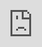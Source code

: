 # Homework info & submission guidelines

You will be submitting your homework assignments on Gradescope.
Check out [Gradescope Student Guide](https://lthub.ubc.ca/guides/gradescope-student-guide/). 

## Accessing homework assignments

Each homework assignment will be made available on the [course GitHub page](https://github.com/UBC-CS/cpsc330-2025W1?tab=readme-ov-file#deliverable-due-dates-tentative) under the "Where to find?" column under the "Deliverable due dates" section.
You can also find the list of released (public) repositories [here](https://github.com/orgs/ubc-cpsc330/repositories).

Once the repository is ready, we'll make an announcement on Piazza.
Your homework assignment will generally consist of a Jupyter notebook along with necessary code and data or links to download the data.
You will have to setup your computer so that you can work on these assignments locally.
See this document for [setup instructions](setup.md).

## Use our template to create a repository

Here are the steps to create a repository for the released homework assignment.

1. Navigate to the homework assignment [from the list of repositories here](https://github.com/orgs/ubc-cpsc330/repositories).

1. On the GitHub repository, click "Use this Template" to create a repository under your account for this homework assignment.

![](img/template.png)

1. When cloning the repository, **remember to set the repository as "Private"** and name it something sensible so you can find it.

![](img/private_repo.png)

1. Clone the repository locally.

1. Complete your assignment, then commit and push your change to GitHub.

## How to submit

When you're ready to submit your assignment, make sure all your work in the Jupyter Notebook is saved, all changes in the repository are committed, and you've pushed up to GitHub.

### Preparation

1. Run all cells in your notebook to make sure there are no errors by running all cells: `Kernel -> Restart Kernel and Clear All Outputs` and then `Run -> Run All Cells`.

1. Notebooks with cell execution numbers out of order or not starting from “1” will have marks deducted. Notebooks without the output displayed may not be graded at all (because we need to see the output in order to grade your work).

### Submitting on Gradescope

1. Upload the assignment using Gradescope’s drag and drop tool. Make sure to access Gradescope via Canvas. Check out this [Gradescope Student Guide](https://lthub.ubc.ca/guides/gradescope-student-guide/) if you need help with your Gradescope submission.

1. Make sure that the plots and output are rendered properly in your submitted files.

1. If the `.ipynb` file is too big and doesn’t render on Gradescope, also upload a `pdf` or `html` in addition to the `.ipynb file`. If the `pdf` or `html` also fail to render on Gradescope, please create two files for your homework (e.g., `hw6a.ipynb` with Exercise 1 and `hw6b.ipynb` with Exercises 2 and 3) and include these two files in your repository.

You must **submit your final version of the notebook to [Gradescope](https://www.gradescope.ca)** where it will be graded.

Here is a video that shows you the process you'll be following (from a different course):

<div class="container youtube">
<iframe class="responsive-iframe" src="https://player.vimeo.com/video/1006094160?badge=0&amp;autopause=0&amp;player_id=0&amp;app_id=58479" frameborder="0" allow="autoplay; fullscreen; picture-in-picture" allowfullscreen style="position:absolute;top:0;left:0;width:100%;height:100%;" title="Submit GitHub Repository on Gradescope"></iframe><script src="https://player.vimeo.com/api/player.js"></script>
</div>

Once you submit to Gradescope, you should go there and ensure your assignment is there as expected and all the output and plots are rendered properly. 

**It is your responsibility to make sure your assignment is submitted properly and failure to do so will result in a deduction of marks.**

## Additional submission instructions

### Datasets

Unless otherwise noted, if you download a dataset for your assignment, when you submit the dataset, the dataset will likely be removed from your submission, please do **not** submit the datasets. (If the dataset in bundled with the assignment, then it's fine to leave it there.)

### Report format

Your final report must be submitted online as a Jupyter notebook, so please do not write up your answers on paper! 

Be sure that your answers are clearly written and easy for the TA to understand. The TAs have the option to reduce your mark if your answers aren't clear or are difficult to understand (even if they are correct). 

Please do not delete the question cells or move the questions around. This will make things easier for the TAs.

**You must ensure that all your code output (values, tables, figures, etc.) is displayed in the notebook.** For example, if you are required to calculate some value, it is not sufficient to just store the value to a variable, nor is it sufficient to have a `print(value)` in your code - the print code must actually be run and the notebook saved, so that the output is shown on the screen when the notebook is rendered. Likewise, if there are tests (e.g. `assert` statements) provided in the code, make sure these are left in so we can see the output of the tests. This allows the TAs to see your results without running your code. Failure to display all output will result in a deduction of marks.

**If you are unsure whether your report is rendering properly, please view your submission in Gradescope. This is exactly how your TA will see it.**

### Figures

In most assignments, you will be asked to produce plots/figures. When including figures in your submission:

- Embed the figures in your report. Make sure your `.ipynb` file includes all the figures you want the TAs to see.
- All figures must include axis labels and, if multiple curves are present on the same figure, a legend.
- All figures must have some accompanying text explaining what the figure is about. You can do this by putting a figure title in the image itself (such as, "Training error vs. k") or you can use LaTeX to add figure captions that appear underneath the figure.
- Regardless of your image formats, all text must be big enough to read without straining or zooming. Please be careful about this for axis labels, legends, titles, etc. Avoid tiny text!

<!-- 
## Partners
**You must work alone for hw1 and hw2.** For hw3 onwards, I might consider allowing group submissions. (I'll update the instructions soon.) 
 -->

## Late submissions

By default late submissions will not be accepted.
The rationale is that we will be posting the solutions shortly after the assignment deadline, and we cannot accept submissions after the solutions are posted. 
This is not ideal, but I believe the overall policy is best for the class as a whole.

_In exceptional circumstances_ a late submission may be accepted with an academic concession - see [here](https://github.com/UBC-CS/cpsc330-2025W1/blob/main/syllabus.md#academic-concessions) for more info.

## Updates to assignments

If there are errors or other changes that need to be made to an assignment, I will announce them in a pinned Piazza post.

## Citing sources

If you use information from students outside your group or from online sources _including code snippets from Stack Overflow_ or lecture notes, cite this at the start of each question. **You will receive a mark of 0 for the assignment (and possibly other consequences) if you are found copying from other sources without citation**.

